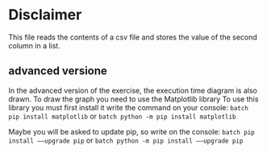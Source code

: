 # Disclaimer
This file reads the contents of a csv file and stores the value of the second column in a list.

## advanced versione
In the advanced version of the exercise, the execution time diagram is also drawn.
To draw the graph you need to use the Matplotlib library
To use this library you must first install it
write the command on your console:
```batch pip install matplotlib``` or ```batch python -m pip install matplotlib```

Maybe you will be asked to update pip, so write on the console:
```batch pip install ––upgrade pip``` or ```batch python -m pip install ––upgrade pip```
